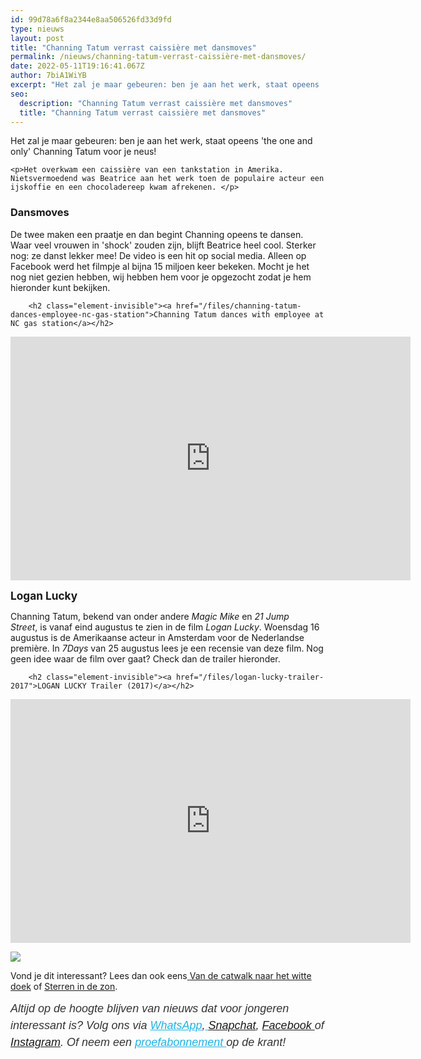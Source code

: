 ```yaml
---
id: 99d78a6f8a2344e8aa506526fd33d9fd
type: nieuws
layout: post
title: "Channing Tatum verrast caissière met dansmoves"
permalink: /nieuws/channing-tatum-verrast-caissière-met-dansmoves/
date: 2022-05-11T19:16:41.067Z
author: 7biA1WiYB
excerpt: "Het zal je maar gebeuren: ben je aan het werk, staat opeens 'the one and only' Channing Tatum voor je neus!  "
seo:
  description: "Channing Tatum verrast caissière met dansmoves"
  title: "Channing Tatum verrast caissière met dansmoves"
---
```

Het zal je maar gebeuren: ben je aan het werk, staat opeens 'the one and only' Channing Tatum voor je neus!  

    <p>Het overkwam een caissière van een tankstation in Amerika. Nietsvermoedend was Beatrice aan het werk toen de populaire acteur een ijskoffie en een chocoladereep kwam afrekenen. </p>
<h3>Dansmoves</h3>
<p>De twee maken een praatje en dan begint Channing opeens te dansen. Waar veel vrouwen in 'shock' zouden zijn, blijft Beatrice heel cool. Sterker nog: ze danst lekker mee! De video is een hit op social media. Alleen op Facebook werd het filmpje al bijna 15 miljoen keer bekeken. Mocht je het nog niet gezien hebben, wij hebben hem voor je opgezocht zodat je hem hieronder kunt bekijken. </p>
<p><div class="media media-element-container media-default"><div id="file-418708" class="file file-video file-video-youtube">

        <h2 class="element-invisible"><a href="/files/channing-tatum-dances-employee-nc-gas-station">Channing Tatum dances with employee at NC gas station</a></h2>
    
  
  <div class="content">
    <div class="media-youtube-video file media-element file-default media-youtube-1">
  <iframe class="media-youtube-player" width="640" height="390" title="Channing Tatum dances with employee at NC gas station" src="https://www.youtube.com/embed/RH72D2kveK8?wmode=opaque&controls=" name="Channing Tatum dances with employee at NC gas station" frameborder="0" allowfullscreen="">Video van Channing Tatum dances with employee at NC gas station</iframe>
</div>
  </div>

  
</div>
</div>
<p><span style="font-size: 1.231em; font-weight: bold;">Logan Lucky</span></p>
<p>Channing Tatum, bekend van onder andere <em>Magic Mike </em>en <em>21 Jump Street</em>, is vanaf eind augustus te zien in de film <em>Logan Lucky</em>. Woensdag 16 augustus is de Amerikaanse acteur in Amsterdam voor de Nederlandse première. In <em>7Days </em>van 25 augustus lees je een recensie van deze film. Nog geen idee waar de film over gaat? Check dan de trailer hieronder.</p>
<p><div class="media media-element-container media-default"><div id="file-418707" class="file file-video file-video-youtube">

        <h2 class="element-invisible"><a href="/files/logan-lucky-trailer-2017">LOGAN LUCKY Trailer (2017)</a></h2>
    
  
  <div class="content">
    <div class="media-youtube-video file media-element file-default media-youtube-2">
  <iframe class="media-youtube-player" width="640" height="390" title="LOGAN LUCKY Trailer (2017)" src="https://www.youtube.com/embed/EsQHkdMqD6g?wmode=opaque&controls=" name="LOGAN LUCKY Trailer (2017)" frameborder="0" allowfullscreen="">Video van LOGAN LUCKY Trailer (2017)</iframe>
</div>
  </div>

  
</div>
</div>
<div class="kader">
<p><img class="kaderafbeelding" src="https://original.sevendays.nl/sites/default/files/ff.png"></p>
<p>Vond je dit interessant? Lees dan ook eens<a href="https://original.sevendays.nl/lifestyle/fenna-17-van-hoefwijzer-over-het-succes-van-paardentubers" target="_blank"> </a><a href="https://original.sevendays.nl/lifestyle/van-de-catwalk-naar-het-witte-doek">Van de catwalk naar het witte doek</a> of <a href="https://original.sevendays.nl/lifestyle/sterren-de-zon">Sterren in de zon</a>.</p>
<p><em style="box-sizing: inherit; color: rgb(51, 51, 51); font-family: &quot;PT Sans&quot;, sans-serif; font-size: 18px; line-height: 27px;">Altijd op de hoogte blijven van nieuws dat voor jongeren interessant is? Volg ons via </em><em style="box-sizing: inherit; color: rgb(34, 179, 224); transition: color 0.3s ease; font-family: &quot;PT Sans&quot;, sans-serif; font-size: 18px; line-height: 27px;"><a href="https://original.sevendays.nl/whatsapp" style="box-sizing: inherit; color: rgb(34, 179, 224); transition: color 0.3s ease; font-family: &quot;PT Sans&quot;, sans-serif; font-size: 18px; line-height: 27px;">WhatsApp</a></em><em style="box-sizing: inherit; color: rgb(51, 51, 51); font-family: &quot;PT Sans&quot;, sans-serif; font-size: 18px; line-height: 27px;">,</em><em style="box-sizing: inherit; color: rgb(34, 179, 224); transition: color 0.3s ease; font-family: &quot;PT Sans&quot;, sans-serif; font-size: 18px; line-height: 27px;"><a href="https://original.sevendays.nl/whatsapp" style="box-sizing: inherit; color: rgb(34, 179, 224); transition: color 0.3s ease; font-family: &quot;PT Sans&quot;, sans-serif; font-size: 18px; line-height: 27px;"> </a></em><em style="box-sizing: inherit; color: rgb(51, 51, 51); font-family: &quot;PT Sans&quot;, sans-serif; font-size: 18px; line-height: 27px;"><a href="https://www.snapchat.com/add/sevendaysnl">Snapchat</a>, <a href="https://www.facebook.com/7Daysnl?ref=bookmarks">Facebook </a>of <a href="https://instagram.com/7DAysnl/">Instagram</a>. Of </em><em style="box-sizing: inherit; color: rgb(51, 51, 51); font-family: &quot;PT Sans&quot;, sans-serif; font-size: 18px; line-height: 27px;">neem een </em><a href="https://abonneren.sevendays.nl/abonneren/abonnementen/ae/artikel" style="box-sizing: inherit; color: rgb(34, 179, 224); transition: color 0.3s ease; font-family: &quot;PT Sans&quot;, sans-serif; font-size: 18px; line-height: 27px;"><em style="box-sizing: inherit;">proefabonnement </em></a><em style="box-sizing: inherit; color: rgb(51, 51, 51); font-family: &quot;PT Sans&quot;, sans-serif; font-size: 18px; line-height: 27px;">op de krant!</em></p>
</div>
  
